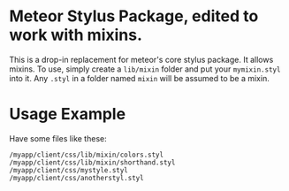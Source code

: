 # Meteor Stylus Package, edited to work with mixins.

This is a drop-in replacement for meteor's core stylus package. It allows mixins. To use, simply create a `lib/mixin` folder and put your `mymixin.styl` into it. Any `.styl` in a folder named `mixin` will be assumed to be a mixin.

# Usage Example

Have some files like these:

    /myapp/client/css/lib/mixin/colors.styl
    /myapp/client/css/lib/mixin/shorthand.styl
    /myapp/client/css/mystyle.styl
    /myapp/client/css/anotherstyl.styl